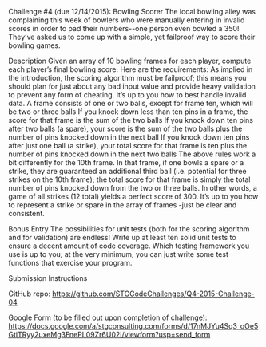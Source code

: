 Challenge #4 (due 12/14/2015): Bowling Scorer
The local bowling alley was complaining this week of bowlers who were manually entering in invalid scores in order to pad their numbers--one person even bowled a 350!  They’ve asked us to come up with a simple, yet failproof way to score their bowling games.

Description
Given an array of 10 bowling frames for each player, compute each player’s final bowling score.  Here are the requirements:
As implied in the introduction, the scoring algorithm must be failproof; this means you should plan for just about any bad input value and provide heavy validation to prevent any form of cheating.  It’s up to you how to best handle invalid data.
A frame consists of one or two balls, except for frame ten, which will be two or three balls
If you knock down less than ten pins in a frame, the score for that frame is the sum of the two balls
If you knock down ten pins after two balls (a spare), your score is the sum of the two balls plus the number of pins knocked down in the next ball
If you knock down ten pins after just one ball (a strike), your total score for that frame is ten plus the number of pins knocked down in the next two balls
The above rules work a bit differently for the 10th frame.  In that frame, if one bowls a spare or a strike, they are guaranteed an additional third ball (i.e. potential for three strikes on the 10th frame); the total score for that frame is simply the total number of pins knocked down from the two or three balls.  In other words, a game of all strikes (12 total) yields a perfect score of 300.
It’s up to you how to represent a strike or spare in the array of frames -just be clear and consistent.

Bonus Entry
The possibilities for unit tests (both for the scoring algorithm and for validation) are endless!  Write up at least ten solid unit tests to ensure a decent amount of code coverage.  Which testing framework you use is up to you; at the very minimum, you can just write some test functions that exercise your program.

Submission Instructions

GitHub repo: https://github.com/STGCodeChallenges/Q4-2015-Challenge-04

Google Form (to be filled out upon completion of challenge): https://docs.google.com/a/stgconsulting.com/forms/d/17nMJYu4Sq3_oOe5GtiTRyy2uxeMg3FnePL09Zr6U02I/viewform?usp=send_form

